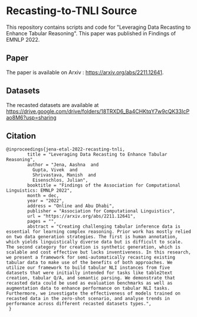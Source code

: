 # Recasting-to-TNLI Source

This repository contains scripts and code for "Leveraging Data Recasting to Enhance Tabular Reasoning". This paper was published in Findings of EMNLP 2022.

## Paper
The paper is available on Arxiv : https://arxiv.org/abs/2211.12641. 

## Datasets
The recasted datasets are available at https://drive.google.com/drive/folders/18TRXD6_Ba4CHKtqY7w9cQK33IcPao8M6?usp=sharing

## Citation

```
@inproceedings{jena-etal-2022-recasting-tnli,
		title = "Leveraging Data Recasting to Enhance Tabular Reasoning",
		author = "Jena, Aashna  and
		  Gupta, Vivek  and
		  Shrivastava, Manish  and
		  Eisenschlos, Julian",
		booktitle = "Findings of the Association for Computational Linguistics: EMNLP 2022",
		month = dec,
		year = "2022",
		address = "Online and Abu Dhabi",
		publisher = "Association for Computational Linguistics",
		url = "https://arxiv.org/abs/2211.12641",
		pages = "",
		abstract = "Creating challenging tabular inference data is essential for learning complex reasoning. Prior work has mostly relied on two data generation strategies. The first is human annotation, which yields linguistically diverse data but is difficult to scale. The second category for creation is synthetic generation, which is scalable and cost effective but lacks inventiveness. In this research, we present a framework for semi-automatically recasting existing tabular data to make use of the benefits of both approaches. We utilize our framework to build tabular NLI instances from five datasets that were initially intended for tasks like table2text creation, tabular Q/A, and semantic parsing. We demonstrate that recasted data could be used as evaluation benchmarks as well as augmentation data to enhance performance on tabular NLI tasks. Furthermore, we investigate the effectiveness of models trained on recasted data in the zero-shot scenario, and analyse trends in performance across different recasted datasets types.",
 }
 ```
